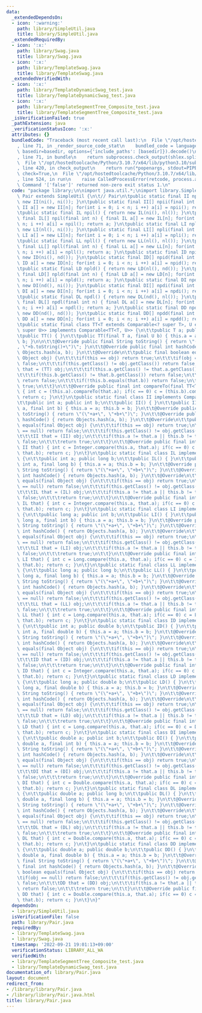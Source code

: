 ```yaml
---
data:
  _extendedDependsOn:
  - icon: ':warning:'
    path: library/SimpleUtil.java
    title: library/SimpleUtil.java
  _extendedRequiredBy:
  - icon: ':x:'
    path: library/Swag.java
    title: library/Swag.java
  - icon: ':x:'
    path: library/TemplateSwag.java
    title: library/TemplateSwag.java
  _extendedVerifiedWith:
  - icon: ':x:'
    path: library/TemplateDynamicSwag_test.java
    title: library/TemplateDynamicSwag_test.java
  - icon: ':x:'
    path: library/TemplateSegmentTree_Composite_test.java
    title: library/TemplateSegmentTree_Composite_test.java
  _isVerificationFailed: true
  _pathExtension: java
  _verificationStatusIcon: ':x:'
  attributes: {}
  bundledCode: "Traceback (most recent call last):\n  File \"/opt/hostedtoolcache/Python/3.10.7/x64/lib/python3.10/site-packages/onlinejudge_verify/documentation/build.py\"\
    , line 71, in _render_source_code_stat\n    bundled_code = language.bundle(stat.path,\
    \ basedir=basedir, options={'include_paths': [basedir]}).decode()\n  File \"/opt/hostedtoolcache/Python/3.10.7/x64/lib/python3.10/site-packages/onlinejudge_verify/languages/user_defined.py\"\
    , line 71, in bundle\n    return subprocess.check_output(shlex.split(command))\n\
    \  File \"/opt/hostedtoolcache/Python/3.10.7/x64/lib/python3.10/subprocess.py\"\
    , line 420, in check_output\n    return run(*popenargs, stdout=PIPE, timeout=timeout,\
    \ check=True,\n  File \"/opt/hostedtoolcache/Python/3.10.7/x64/lib/python3.10/subprocess.py\"\
    , line 524, in run\n    raise CalledProcessError(retcode, process.args,\nsubprocess.CalledProcessError:\
    \ Command '['false']' returned non-zero exit status 1.\n"
  code: "package library;\n\nimport java.util.*;\nimport library.SimpleUtil;\n\nclass\
    \ Pair extends SimpleUtil {\n\t// Pair\n\tpublic static final II npii() { return\
    \ new II(ni(), ni()); }\n\tpublic static final II[] npii(final int n) { final\
    \ II a[] = new II[n]; for(int i = 0; i < n; i ++) a[i] = npii(); return a; }\n\
    \tpublic static final IL npil() { return new IL(ni(), nl()); }\n\tpublic static\
    \ final IL[] npil(final int n) { final IL a[] = new IL[n]; for(int i = 0; i <\
    \ n; i ++) a[i] = npil(); return a; }\n\tpublic static final LI npli() { return\
    \ new LI(nl(), ni()); }\n\tpublic static final LI[] npli(final int n) { final\
    \ LI a[] = new LI[n]; for(int i = 0; i < n; i ++) a[i] = npli(); return a; }\n\
    \tpublic static final LL npll() { return new LL(nl(), nl()); }\n\tpublic static\
    \ final LL[] npll(final int n) { final LL a[] = new LL[n]; for(int i = 0; i <\
    \ n; i ++) a[i] = npll(); return a; }\n\tpublic static final ID npid() { return\
    \ new ID(ni(), nd()); }\n\tpublic static final ID[] npid(final int n) { final\
    \ ID a[] = new ID[n]; for(int i = 0; i < n; i ++) a[i] = npid(); return a; }\n\
    \tpublic static final LD npld() { return new LD(nl(), nd()); }\n\tpublic static\
    \ final LD[] npld(final int n) { final LD a[] = new LD[n]; for(int i = 0; i <\
    \ n; i ++) a[i] = npld(); return a; }\n\tpublic static final DI npdi() { return\
    \ new DI(nd(), ni()); }\n\tpublic static final DI[] npdi(final int n) { final\
    \ DI a[] = new DI[n]; for(int i = 0; i < n; i ++) a[i] = npdi(); return a; }\n\
    \tpublic static final DL npdl() { return new DL(nd(), nl()); }\n\tpublic static\
    \ final DL[] npdl(final int n) { final DL a[] = new DL[n]; for(int i = 0; i <\
    \ n; i ++) a[i] = npdl(); return a; }\n\tpublic static final DD npdd() { return\
    \ new DD(nd(), nd()); }\n\tpublic static final DD[] npdd(final int n) { final\
    \ DD a[] = new DD[n]; for(int i = 0; i < n; i ++) a[i] = npdd(); return a; }\n\
    \tpublic static final class TT<T extends Comparable<? super T>, U extends Comparable<?\
    \ super U>> implements Comparable<TT<T, U>> {\n\t\tpublic T a; public U b;\n\t\
    \tpublic TT() { }\n\t\tpublic TT(final T a, final U b) { this.a = a; this.b =\
    \ b; }\n\n\t\t@Override public final String toString() { return \"(\"+a.toString()+\"\
    , \"+b.toString()+\")\"; }\n\t\t@Override public final int hashCode() { return\
    \ Objects.hash(a, b); }\n\t\t@Override\n\t\tpublic final boolean equals(final\
    \ Object obj) {\n\t\t\tif(this == obj) return true;\n\t\t\tif(obj == null) return\
    \ false;\n\t\t\tif(this.getClass() != obj.getClass()) return false;\n\t\t\tTT\
    \ that = (TT) obj;\n\t\t\tif(this.a.getClass() != that.a.getClass()) return false;\n\
    \t\t\tif(this.b.getClass() != that.b.getClass()) return false;\n\t\t\tif(!this.a.equals(that.a))\
    \ return false;\n\t\t\tif(!this.b.equals(that.b)) return false;\n\t\t\treturn\
    \ true;\n\t\t}\n\t\t@Override public final int compareTo(final TT<T, U> that)\
    \ { int c = (this.a).compareTo(that.a); if(c == 0) c = (this.b).compareTo(that.b);\
    \ return c; }\n\t}\n\tpublic static final class II implements Comparable<II> {\n\
    \t\tpublic int a; public int b;\n\t\tpublic II() { }\n\t\tpublic II(final int\
    \ a, final int b) { this.a = a; this.b = b; }\n\t\t@Override public final String\
    \ toString() { return \"(\"+a+\", \"+b+\")\"; }\n\t\t@Override public final int\
    \ hashCode() { return Objects.hash(a, b); }\n\t\t@Override\n\t\tpublic boolean\
    \ equals(final Object obj) {\n\t\t\tif(this == obj) return true;\n\t\t\tif(obj\
    \ == null) return false;\n\t\t\tif(this.getClass() != obj.getClass()) return false;\n\
    \t\t\tII that = (II) obj;\n\t\t\tif(this.a != that.a || this.b != that.b) return\
    \ false;\n\t\t\treturn true;\n\t\t}\n\t\t@Override public final int compareTo(final\
    \ II that) { int c = Integer.compare(this.a, that.a); if(c == 0) c = Integer.compare(this.b,\
    \ that.b); return c; }\n\t}\n\tpublic static final class IL implements Comparable<IL>\
    \ {\n\t\tpublic int a; public long b;\n\t\tpublic IL() { }\n\t\tpublic IL(final\
    \ int a, final long b) { this.a = a; this.b = b; }\n\t\t@Override public final\
    \ String toString() { return \"(\"+a+\", \"+b+\")\"; }\n\t\t@Override public final\
    \ int hashCode() { return Objects.hash(a, b); }\n\t\t@Override\n\t\tpublic boolean\
    \ equals(final Object obj) {\n\t\t\tif(this == obj) return true;\n\t\t\tif(obj\
    \ == null) return false;\n\t\t\tif(this.getClass() != obj.getClass()) return false;\n\
    \t\t\tIL that = (IL) obj;\n\t\t\tif(this.a != that.a || this.b != that.b) return\
    \ false;\n\t\t\treturn true;\n\t\t}\n\t\t@Override public final int compareTo(final\
    \ IL that) { int c = Integer.compare(this.a, that.a); if(c == 0) c = Long.compare(this.b,\
    \ that.b); return c; }\n\t}\n\tpublic static final class LI implements Comparable<LI>\
    \ {\n\t\tpublic long a; public int b;\n\t\tpublic LI() { }\n\t\tpublic LI(final\
    \ long a, final int b) { this.a = a; this.b = b; }\n\t\t@Override public final\
    \ String toString() { return \"(\"+a+\", \"+b+\")\"; }\n\t\t@Override public final\
    \ int hashCode() { return Objects.hash(a, b); }\n\t\t@Override\n\t\tpublic boolean\
    \ equals(final Object obj) {\n\t\t\tif(this == obj) return true;\n\t\t\tif(obj\
    \ == null) return false;\n\t\t\tif(this.getClass() != obj.getClass()) return false;\n\
    \t\t\tLI that = (LI) obj;\n\t\t\tif(this.a != that.a || this.b != that.b) return\
    \ false;\n\t\t\treturn true;\n\t\t}\n\t\t@Override public final int compareTo(final\
    \ LI that) { int c = Long.compare(this.a, that.a); if(c == 0) c = Integer.compare(this.b,\
    \ that.b); return c; }\n\t}\n\tpublic static final class LL implements Comparable<LL>\
    \ {\n\t\tpublic long a; public long b;\n\t\tpublic LL() { }\n\t\tpublic LL(final\
    \ long a, final long b) { this.a = a; this.b = b; }\n\t\t@Override public final\
    \ String toString() { return \"(\"+a+\", \"+b+\")\"; }\n\t\t@Override public final\
    \ int hashCode() { return Objects.hash(a, b); }\n\t\t@Override\n\t\tpublic boolean\
    \ equals(final Object obj) {\n\t\t\tif(this == obj) return true;\n\t\t\tif(obj\
    \ == null) return false;\n\t\t\tif(this.getClass() != obj.getClass()) return false;\n\
    \t\t\tLL that = (LL) obj;\n\t\t\tif(this.a != that.a || this.b != that.b) return\
    \ false;\n\t\t\treturn true;\n\t\t}\n\t\t@Override public final int compareTo(final\
    \ LL that) { int c = Long.compare(this.a, that.a); if(c == 0) c = Long.compare(this.b,\
    \ that.b); return c; }\n\t}\n\tpublic static final class ID implements Comparable<ID>\
    \ {\n\t\tpublic int a; public double b;\n\t\tpublic ID() { }\n\t\tpublic ID(final\
    \ int a, final double b) { this.a = a; this.b = b; }\n\t\t@Override public final\
    \ String toString() { return \"(\"+a+\", \"+b+\")\"; }\n\t\t@Override public final\
    \ int hashCode() { return Objects.hash(a, b); }\n\t\t@Override\n\t\tpublic boolean\
    \ equals(final Object obj) {\n\t\t\tif(this == obj) return true;\n\t\t\tif(obj\
    \ == null) return false;\n\t\t\tif(this.getClass() != obj.getClass()) return false;\n\
    \t\t\tID that = (ID) obj;\n\t\t\tif(this.a != that.a || this.b != that.b) return\
    \ false;\n\t\t\treturn true;\n\t\t}\n\t\t@Override public final int compareTo(final\
    \ ID that) { int c = Integer.compare(this.a, that.a); if(c == 0) c = Double.compare(this.b,\
    \ that.b); return c; }\n\t}\n\tpublic static final class LD implements Comparable<LD>\
    \ {\n\t\tpublic long a; public double b;\n\t\tpublic LD() { }\n\t\tpublic LD(final\
    \ long a, final double b) { this.a = a; this.b = b; }\n\t\t@Override public final\
    \ String toString() { return \"(\"+a+\", \"+b+\")\"; }\n\t\t@Override public final\
    \ int hashCode() { return Objects.hash(a, b); }\n\t\t@Override\n\t\tpublic boolean\
    \ equals(final Object obj) {\n\t\t\tif(this == obj) return true;\n\t\t\tif(obj\
    \ == null) return false;\n\t\t\tif(this.getClass() != obj.getClass()) return false;\n\
    \t\t\tLD that = (LD) obj;\n\t\t\tif(this.a != that.a || this.b != that.b) return\
    \ false;\n\t\t\treturn true;\n\t\t}\n\t\t@Override public final int compareTo(final\
    \ LD that) { int c = Long.compare(this.a, that.a); if(c == 0) c = Double.compare(this.b,\
    \ that.b); return c; }\n\t}\n\tpublic static final class DI implements Comparable<DI>\
    \ {\n\t\tpublic double a; public int b;\n\t\tpublic DI() { }\n\t\tpublic DI(final\
    \ double a, final int b) { this.a = a; this.b = b; }\n\t\t@Override public final\
    \ String toString() { return \"(\"+a+\", \"+b+\")\"; }\n\t\t@Override public final\
    \ int hashCode() { return Objects.hash(a, b); }\n\t\t@Override\n\t\tpublic boolean\
    \ equals(final Object obj) {\n\t\t\tif(this == obj) return true;\n\t\t\tif(obj\
    \ == null) return false;\n\t\t\tif(this.getClass() != obj.getClass()) return false;\n\
    \t\t\tDI that = (DI) obj;\n\t\t\tif(this.a != that.a || this.b != that.b) return\
    \ false;\n\t\t\treturn true;\n\t\t}\n\t\t@Override public final int compareTo(final\
    \ DI that) { int c = Double.compare(this.a, that.a); if(c == 0) c = Integer.compare(this.b,\
    \ that.b); return c; }\n\t}\n\tpublic static final class DL implements Comparable<DL>\
    \ {\n\t\tpublic double a; public long b;\n\t\tpublic DL() { }\n\t\tpublic DL(final\
    \ double a, final long b) { this.a = a; this.b = b; }\n\t\t@Override public final\
    \ String toString() { return \"(\"+a+\", \"+b+\")\"; }\n\t\t@Override public final\
    \ int hashCode() { return Objects.hash(a, b); }\n\t\t@Override\n\t\tpublic boolean\
    \ equals(final Object obj) {\n\t\t\tif(this == obj) return true;\n\t\t\tif(obj\
    \ == null) return false;\n\t\t\tif(this.getClass() != obj.getClass()) return false;\n\
    \t\t\tDL that = (DL) obj;\n\t\t\tif(this.a != that.a || this.b != that.b) return\
    \ false;\n\t\t\treturn true;\n\t\t}\n\t\t@Override public final int compareTo(final\
    \ DL that) { int c = Double.compare(this.a, that.a); if(c == 0) c = Long.compare(this.b,\
    \ that.b); return c; }\n\t}\n\tpublic static final class DD implements Comparable<DD>\
    \ {\n\t\tpublic double a; public double b;\n\t\tpublic DD() { }\n\t\tpublic DD(final\
    \ double a, final double b) { this.a = a; this.b = b; }\n\t\t@Override public\
    \ final String toString() { return \"(\"+a+\", \"+b+\")\"; }\n\t\t@Override public\
    \ final int hashCode() { return Objects.hash(a, b); }\n\t\t@Override\n\t\tpublic\
    \ boolean equals(final Object obj) {\n\t\t\tif(this == obj) return true;\n\t\t\
    \tif(obj == null) return false;\n\t\t\tif(this.getClass() != obj.getClass()) return\
    \ false;\n\t\t\tDD that = (DD) obj;\n\t\t\tif(this.a != that.a || this.b != that.b)\
    \ return false;\n\t\t\treturn true;\n\t\t}\n\t\t@Override public final int compareTo(final\
    \ DD that) { int c = Double.compare(this.a, that.a); if(c == 0) c = Double.compare(this.b,\
    \ that.b); return c; }\n\t}\n}"
  dependsOn:
  - library/SimpleUtil.java
  isVerificationFile: false
  path: library/Pair.java
  requiredBy:
  - library/TemplateSwag.java
  - library/Swag.java
  timestamp: '2022-09-21 19:01:13+09:00'
  verificationStatus: LIBRARY_ALL_WA
  verifiedWith:
  - library/TemplateSegmentTree_Composite_test.java
  - library/TemplateDynamicSwag_test.java
documentation_of: library/Pair.java
layout: document
redirect_from:
- /library/library/Pair.java
- /library/library/Pair.java.html
title: library/Pair.java
---
```

